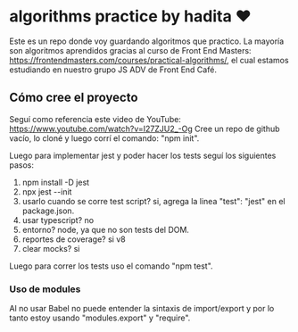 # algorithms practice by hadita ♥

Este es un repo donde voy guardando algoritmos que practico.
La mayoría son algoritmos aprendidos gracias al curso de Front End Masters: https://frontendmasters.com/courses/practical-algorithms/, el cual estamos estudiando en nuestro grupo JS ADV de Front End Café.

## Cómo cree el proyecto
Seguí como referencia este video de YouTube: https://www.youtube.com/watch?v=I27ZJU2_-Og
Cree un repo de github vacío, lo cloné y luego corrí el comando: "npm init".

Luego para implementar jest y poder hacer los tests seguí los siguientes pasos:

1) npm install -D jest
2) npx jest --init
3) usarlo cuando se corre test script? si, agrega la linea   "test": "jest" en el package.json.
4) usar typescript? no
5) entorno? node, ya que no son tests del DOM.
6) reportes de coverage? si v8
7) clear mocks? si

Luego para correr los tests uso el comando "npm test".

### Uso de modules
Al no usar Babel no puede entender la sintaxis de import/export y por lo tanto estoy usando "modules.export" y "require".

